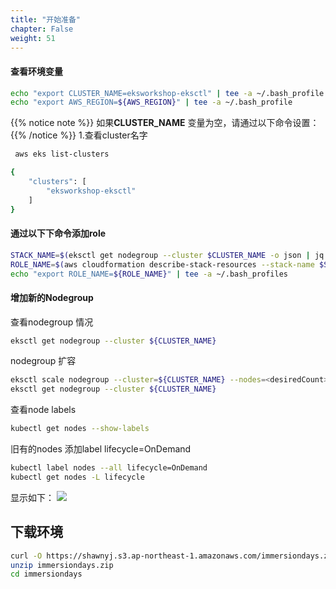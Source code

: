 ```yaml
---
title: "开始准备"
chapter: False
weight: 51
---
```

#### 查看环境变量
```bash
echo "export CLUSTER_NAME=eksworkshop-eksctl" | tee -a ~/.bash_profile
echo "export AWS_REGION=${AWS_REGION}" | tee -a ~/.bash_profile
```
{{% notice note %}}
如果**CLUSTER_NAME** 变量为空，请通过以下命令设置：
{{% /notice  %}}
1.查看cluster名字
```bash
 aws eks list-clusters
```
```bash
{
    "clusters": [
        "eksworkshop-eksctl"
    ]
}
```

#### 通过以下下命令添加role
```bash
STACK_NAME=$(eksctl get nodegroup --cluster $CLUSTER_NAME -o json | jq -r '.[].StackName')
ROLE_NAME=$(aws cloudformation describe-stack-resources --stack-name $STACK_NAME | jq -r '.StackResources[] | select(.ResourceType=="AWS::IAM::Role") | .PhysicalResourceId')
echo "export ROLE_NAME=${ROLE_NAME}" | tee -a ~/.bash_profiles
```
#### 增加新的Nodegroup
查看nodegroup 情况
```bash
eksctl get nodegroup --cluster ${CLUSTER_NAME}
```
nodegroup 扩容
```bash
eksctl scale nodegroup --cluster=${CLUSTER_NAME} --nodes=<desiredCount> --name=nodegroup [ --nodes-min=<minSize> ] [ --nodes-max=<maxSize> ]
eksctl get nodegroup --cluster ${CLUSTER_NAME}
```
查看node labels
```bash
kubectl get nodes --show-labels
```

旧有的nodes 添加label lifecycle=OnDemand
```bash
kubectl label nodes --all lifecycle=OnDemand
kubectl get nodes -L lifecycle
```
显示如下：
![](/images/ACKToEKS/lifecycle.png)
## 下载环境
```bash
curl -O https://shawnyj.s3.ap-northeast-1.amazonaws.com/immersiondays.zip
unzip immersiondays.zip
cd immersiondays
```